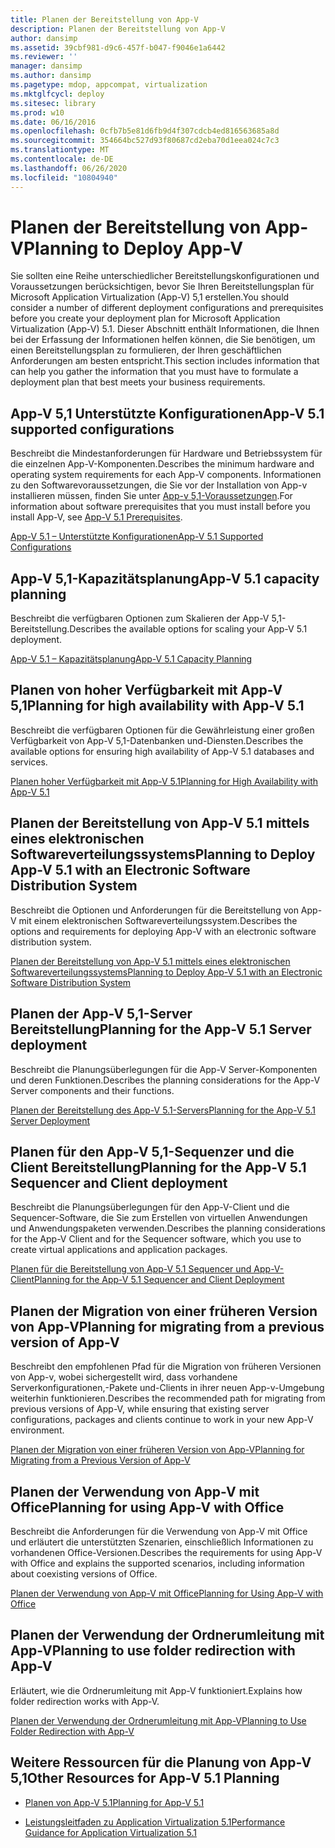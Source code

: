 ```yaml
---
title: Planen der Bereitstellung von App-V
description: Planen der Bereitstellung von App-V
author: dansimp
ms.assetid: 39cbf981-d9c6-457f-b047-f9046e1a6442
ms.reviewer: ''
manager: dansimp
ms.author: dansimp
ms.pagetype: mdop, appcompat, virtualization
ms.mktglfcycl: deploy
ms.sitesec: library
ms.prod: w10
ms.date: 06/16/2016
ms.openlocfilehash: 0cfb7b5e81d6fb9d4f307cdcb4ed816563685a8d
ms.sourcegitcommit: 354664bc527d93f80687cd2eba70d1eea024c7c3
ms.translationtype: MT
ms.contentlocale: de-DE
ms.lasthandoff: 06/26/2020
ms.locfileid: "10804940"
---
```

# <span data-ttu-id="94a15-103">Planen der Bereitstellung von App-V</span><span class="sxs-lookup"><span data-stu-id="94a15-103">Planning to Deploy App-V</span></span>


<span data-ttu-id="94a15-104">Sie sollten eine Reihe unterschiedlicher Bereitstellungskonfigurationen und Voraussetzungen berücksichtigen, bevor Sie Ihren Bereitstellungsplan für Microsoft Application Virtualization (App-V) 5,1 erstellen.</span><span class="sxs-lookup"><span data-stu-id="94a15-104">You should consider a number of different deployment configurations and prerequisites before you create your deployment plan for Microsoft Application Virtualization (App-V) 5.1.</span></span> <span data-ttu-id="94a15-105">Dieser Abschnitt enthält Informationen, die Ihnen bei der Erfassung der Informationen helfen können, die Sie benötigen, um einen Bereitstellungsplan zu formulieren, der Ihren geschäftlichen Anforderungen am besten entspricht.</span><span class="sxs-lookup"><span data-stu-id="94a15-105">This section includes information that can help you gather the information that you must have to formulate a deployment plan that best meets your business requirements.</span></span>

## <a href="" id="---------app-v-5-1-supported-configurations"></a> <span data-ttu-id="94a15-106">App-V 5,1 Unterstützte Konfigurationen</span><span class="sxs-lookup"><span data-stu-id="94a15-106">App-V 5.1 supported configurations</span></span>


<span data-ttu-id="94a15-107">Beschreibt die Mindestanforderungen für Hardware und Betriebssystem für die einzelnen App-V-Komponenten.</span><span class="sxs-lookup"><span data-stu-id="94a15-107">Describes the minimum hardware and operating system requirements for each App-V components.</span></span> <span data-ttu-id="94a15-108">Informationen zu den Softwarevoraussetzungen, die Sie vor der Installation von App-v installieren müssen, finden Sie unter [App-v 5,1-Voraussetzungen](app-v-51-prerequisites.md).</span><span class="sxs-lookup"><span data-stu-id="94a15-108">For information about software prerequisites that you must install before you install App-V, see [App-V 5.1 Prerequisites](app-v-51-prerequisites.md).</span></span>

[<span data-ttu-id="94a15-109">App-V 5.1 – Unterstützte Konfigurationen</span><span class="sxs-lookup"><span data-stu-id="94a15-109">App-V 5.1 Supported Configurations</span></span>](app-v-51-supported-configurations.md)

## <span data-ttu-id="94a15-110">App-V 5,1-Kapazitätsplanung</span><span class="sxs-lookup"><span data-stu-id="94a15-110">App-V 5.1 capacity planning</span></span>


<span data-ttu-id="94a15-111">Beschreibt die verfügbaren Optionen zum Skalieren der App-V 5,1-Bereitstellung.</span><span class="sxs-lookup"><span data-stu-id="94a15-111">Describes the available options for scaling your App-V 5.1 deployment.</span></span>

[<span data-ttu-id="94a15-112">App-V 5.1 – Kapazitätsplanung</span><span class="sxs-lookup"><span data-stu-id="94a15-112">App-V 5.1 Capacity Planning</span></span>](app-v-51-capacity-planning.md)

## <span data-ttu-id="94a15-113">Planen von hoher Verfügbarkeit mit App-V 5,1</span><span class="sxs-lookup"><span data-stu-id="94a15-113">Planning for high availability with App-V 5.1</span></span>


<span data-ttu-id="94a15-114">Beschreibt die verfügbaren Optionen für die Gewährleistung einer großen Verfügbarkeit von App-V 5,1-Datenbanken und-Diensten.</span><span class="sxs-lookup"><span data-stu-id="94a15-114">Describes the available options for ensuring high availability of App-V 5.1 databases and services.</span></span>

[<span data-ttu-id="94a15-115">Planen hoher Verfügbarkeit mit App-V 5.1</span><span class="sxs-lookup"><span data-stu-id="94a15-115">Planning for High Availability with App-V 5.1</span></span>](planning-for-high-availability-with-app-v-51.md)

## <span data-ttu-id="94a15-116">Planen der Bereitstellung von App-V 5.1 mittels eines elektronischen Softwareverteilungssystems</span><span class="sxs-lookup"><span data-stu-id="94a15-116">Planning to Deploy App-V 5.1 with an Electronic Software Distribution System</span></span>


<span data-ttu-id="94a15-117">Beschreibt die Optionen und Anforderungen für die Bereitstellung von App-V mit einem elektronischen Softwareverteilungssystem.</span><span class="sxs-lookup"><span data-stu-id="94a15-117">Describes the options and requirements for deploying App-V with an electronic software distribution system.</span></span>

[<span data-ttu-id="94a15-118">Planen der Bereitstellung von App-V 5.1 mittels eines elektronischen Softwareverteilungssystems</span><span class="sxs-lookup"><span data-stu-id="94a15-118">Planning to Deploy App-V 5.1 with an Electronic Software Distribution System</span></span>](planning-to-deploy-app-v-51-with-an-electronic-software-distribution-system.md)

## <span data-ttu-id="94a15-119">Planen der App-V 5,1-Server Bereitstellung</span><span class="sxs-lookup"><span data-stu-id="94a15-119">Planning for the App-V 5.1 Server deployment</span></span>


<span data-ttu-id="94a15-120">Beschreibt die Planungsüberlegungen für die App-V Server-Komponenten und deren Funktionen.</span><span class="sxs-lookup"><span data-stu-id="94a15-120">Describes the planning considerations for the App-V Server components and their functions.</span></span>

[<span data-ttu-id="94a15-121">Planen der Bereitstellung des App-V 5.1-Servers</span><span class="sxs-lookup"><span data-stu-id="94a15-121">Planning for the App-V 5.1 Server Deployment</span></span>](planning-for-the-app-v-51-server-deployment.md)

## <span data-ttu-id="94a15-122">Planen für den App-V 5,1-Sequenzer und die Client Bereitstellung</span><span class="sxs-lookup"><span data-stu-id="94a15-122">Planning for the App-V 5.1 Sequencer and Client deployment</span></span>


<span data-ttu-id="94a15-123">Beschreibt die Planungsüberlegungen für den App-V-Client und die Sequencer-Software, die Sie zum Erstellen von virtuellen Anwendungen und Anwendungspaketen verwenden.</span><span class="sxs-lookup"><span data-stu-id="94a15-123">Describes the planning considerations for the App-V Client and for the Sequencer software, which you use to create virtual applications and application packages.</span></span>

[<span data-ttu-id="94a15-124">Planen für die Bereitstellung von App-V 5.1 Sequencer und App-V-Client</span><span class="sxs-lookup"><span data-stu-id="94a15-124">Planning for the App-V 5.1 Sequencer and Client Deployment</span></span>](planning-for-the-app-v-51-sequencer-and-client-deployment.md)

## <span data-ttu-id="94a15-125">Planen der Migration von einer früheren Version von App-V</span><span class="sxs-lookup"><span data-stu-id="94a15-125">Planning for migrating from a previous version of App-V</span></span>


<span data-ttu-id="94a15-126">Beschreibt den empfohlenen Pfad für die Migration von früheren Versionen von App-v, wobei sichergestellt wird, dass vorhandene Serverkonfigurationen,-Pakete und-Clients in ihrer neuen App-v-Umgebung weiterhin funktionieren.</span><span class="sxs-lookup"><span data-stu-id="94a15-126">Describes the recommended path for migrating from previous versions of App-V, while ensuring that existing server configurations, packages and clients continue to work in your new App-V environment.</span></span>

[<span data-ttu-id="94a15-127">Planen der Migration von einer früheren Version von App-V</span><span class="sxs-lookup"><span data-stu-id="94a15-127">Planning for Migrating from a Previous Version of App-V</span></span>](planning-for-migrating-from-a-previous-version-of-app-v51.md)

## <span data-ttu-id="94a15-128">Planen der Verwendung von App-V mit Office</span><span class="sxs-lookup"><span data-stu-id="94a15-128">Planning for using App-V with Office</span></span>


<span data-ttu-id="94a15-129">Beschreibt die Anforderungen für die Verwendung von App-V mit Office und erläutert die unterstützten Szenarien, einschließlich Informationen zu vorhandenen Office-Versionen.</span><span class="sxs-lookup"><span data-stu-id="94a15-129">Describes the requirements for using App-V with Office and explains the supported scenarios, including information about coexisting versions of Office.</span></span>

[<span data-ttu-id="94a15-130">Planen der Verwendung von App-V mit Office</span><span class="sxs-lookup"><span data-stu-id="94a15-130">Planning for Using App-V with Office</span></span>](planning-for-using-app-v-with-office51.md)

## <span data-ttu-id="94a15-131">Planen der Verwendung der Ordnerumleitung mit App-V</span><span class="sxs-lookup"><span data-stu-id="94a15-131">Planning to use folder redirection with App-V</span></span>


<span data-ttu-id="94a15-132">Erläutert, wie die Ordnerumleitung mit App-V funktioniert.</span><span class="sxs-lookup"><span data-stu-id="94a15-132">Explains how folder redirection works with App-V.</span></span>

[<span data-ttu-id="94a15-133">Planen der Verwendung der Ordnerumleitung mit App-V</span><span class="sxs-lookup"><span data-stu-id="94a15-133">Planning to Use Folder Redirection with App-V</span></span>](planning-to-use-folder-redirection-with-app-v51.md)

## <a href="" id="other-resources-for-app-v-5-1-planning-"></a><span data-ttu-id="94a15-134">Weitere Ressourcen für die Planung von App-V 5,1</span><span class="sxs-lookup"><span data-stu-id="94a15-134">Other Resources for App-V 5.1 Planning</span></span>


-   [<span data-ttu-id="94a15-135">Planen von App-V 5.1</span><span class="sxs-lookup"><span data-stu-id="94a15-135">Planning for App-V 5.1</span></span>](planning-for-app-v-51.md)

-   [<span data-ttu-id="94a15-136">Leistungsleitfaden zu Application Virtualization 5.1</span><span class="sxs-lookup"><span data-stu-id="94a15-136">Performance Guidance for Application Virtualization 5.1</span></span>](performance-guidance-for-application-virtualization-51.md)

 

 





